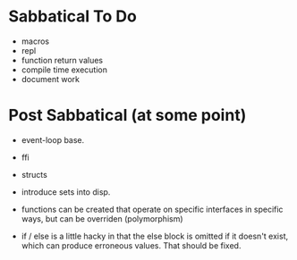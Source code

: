 # Sabbatical To Do
* macros
* repl
* function return values
* compile time execution
* document work

# Post Sabbatical (at some point)
* event-loop base.
* ffi
* structs


* introduce sets into disp.
* functions can be created that operate on specific interfaces in specific ways, but can be overriden (polymorphism)
* if / else is a little hacky in that the else block is omitted if it doesn't exist,
  which can produce erroneous values. That should be fixed.
